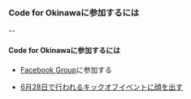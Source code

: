 ### Code for Okinawaに参加するには

--

#### Code for Okinawaに参加するには

- [Facebook Group](https://www.facebook.com/groups/242740439233756/)に参加する

- [6月28日で行われるキックオフイベントに顔を出す](https://www.facebook.com/events/229327797260576/)

